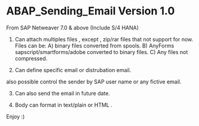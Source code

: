 # ABAP_Sending_Email Version 1.0

From SAP Netweaver 7.0 & above (Include S/4 HANA)

1) Can attach multiples files , except , zip/rar files that not support for now.
Files can be:
A) binary files converted from spools.
B) AnyForms sapscript/smartforms/adobe converted to binary files.
C) Any files not compressed.

2) Can define specific email or distrubation email.

also possible control the sender by SAP user name or any fictive email.

3) Can also send the email in future date.

4) Body can format in text/plain or HTML .

Enjoy :) 
